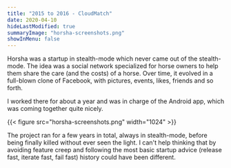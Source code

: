 ```yaml
---
title: "2015 to 2016 - CloudMatch"
date: 2020-04-10
hideLastModified: true
summaryImage: "horsha-screenshots.png"
showInMenu: false
---
```


Horsha was a startup in stealth-mode which never came out of the stealth-mode. The idea was a social network specialized
for horse owners to help them share the care (and the costs) of a horse. Over time, it evolved in a full-blown clone of
Facebook, with pictures, events, likes, friends and so forth. 

I worked there for about a year and was in charge of the Android app, which was coming together quite nicely. 

{{< figure src="horsha-screenshots.png" width="1024" >}}

The project ran for a few years in total, always in stealth-mode, before being finally killed without ever seen the light.
I can't help thinking that by avoiding feature creep and following the most basic startup advice (release fast, iterate
fast, fail fast) history could have been different. 